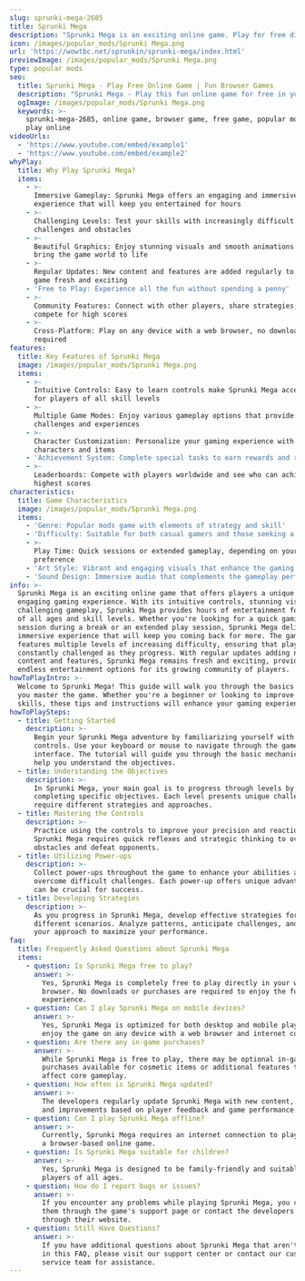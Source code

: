 ```yaml
---
slug: sprunki-mega-2685
title: Sprunki Mega
description: "Sprunki Mega is an exciting online game. Play for free directly in your browser!"
icon: /images/popular_mods/Sprunki Mega.png
url: 'https://wowtbc.net/sprunkin/sprunki-mega/index.html'
previewImage: /images/popular_mods/Sprunki Mega.png
type: popular mods
seo:
  title: Sprunki Mega - Play Free Online Game | Fun Browser Games
  description: "Sprunki Mega - Play this fun online game for free in your browser. No download required!"
  ogImage: /images/popular_mods/Sprunki Mega.png
  keywords: >-
    sprunki-mega-2685, online game, browser game, free game, popular mods game,
    play online
videoUrls:
  - 'https://www.youtube.com/embed/example1'
  - 'https://www.youtube.com/embed/example2'
whyPlay:
  title: Why Play Sprunki Mega?
  items:
    - >-
      Immersive Gameplay: Sprunki Mega offers an engaging and immersive gaming
      experience that will keep you entertained for hours
    - >-
      Challenging Levels: Test your skills with increasingly difficult
      challenges and obstacles
    - >-
      Beautiful Graphics: Enjoy stunning visuals and smooth animations that
      bring the game world to life
    - >-
      Regular Updates: New content and features are added regularly to keep the
      game fresh and exciting
    - 'Free to Play: Experience all the fun without spending a penny'
    - >-
      Community Features: Connect with other players, share strategies, and
      compete for high scores
    - >-
      Cross-Platform: Play on any device with a web browser, no downloads
      required
features:
  title: Key Features of Sprunki Mega
  image: /images/popular_mods/Sprunki Mega.png
  items:
    - >-
      Intuitive Controls: Easy to learn controls make Sprunki Mega accessible
      for players of all skill levels
    - >-
      Multiple Game Modes: Enjoy various gameplay options that provide different
      challenges and experiences
    - >-
      Character Customization: Personalize your gaming experience with unique
      characters and items
    - 'Achievement System: Complete special tasks to earn rewards and recognition'
    - >-
      Leaderboards: Compete with players worldwide and see who can achieve the
      highest scores
characteristics:
  title: Game Characteristics
  image: /images/popular_mods/Sprunki Mega.png
  items:
    - 'Genre: Popular mods game with elements of strategy and skill'
    - 'Difficulty: Suitable for both casual gamers and those seeking a challenge'
    - >-
      Play Time: Quick sessions or extended gameplay, depending on your
      preference
    - 'Art Style: Vibrant and engaging visuals that enhance the gaming experience'
    - 'Sound Design: Immersive audio that complements the gameplay perfectly'
info: >-
  Sprunki Mega is an exciting online game that offers players a unique and
  engaging gaming experience. With its intuitive controls, stunning visuals, and
  challenging gameplay, Sprunki Mega provides hours of entertainment for players
  of all ages and skill levels. Whether you're looking for a quick gaming
  session during a break or an extended play session, Sprunki Mega delivers an
  immersive experience that will keep you coming back for more. The game
  features multiple levels of increasing difficulty, ensuring that players are
  constantly challenged as they progress. With regular updates adding new
  content and features, Sprunki Mega remains fresh and exciting, providing
  endless entertainment options for its growing community of players.
howToPlayIntro: >-
  Welcome to Sprunki Mega! This guide will walk you through the basics and help
  you master the game. Whether you're a beginner or looking to improve your
  skills, these tips and instructions will enhance your gaming experience.
howToPlaySteps:
  - title: Getting Started
    description: >-
      Begin your Sprunki Mega adventure by familiarizing yourself with the
      controls. Use your keyboard or mouse to navigate through the game
      interface. The tutorial will guide you through the basic mechanics and
      help you understand the objectives.
  - title: Understanding the Objectives
    description: >-
      In Sprunki Mega, your main goal is to progress through levels by
      completing specific objectives. Each level presents unique challenges that
      require different strategies and approaches.
  - title: Mastering the Controls
    description: >-
      Practice using the controls to improve your precision and reaction time.
      Sprunki Mega requires quick reflexes and strategic thinking to overcome
      obstacles and defeat opponents.
  - title: Utilizing Power-ups
    description: >-
      Collect power-ups throughout the game to enhance your abilities and
      overcome difficult challenges. Each power-up offers unique advantages that
      can be crucial for success.
  - title: Developing Strategies
    description: >-
      As you progress in Sprunki Mega, develop effective strategies for
      different scenarios. Analyze patterns, anticipate challenges, and adapt
      your approach to maximize your performance.
faq:
  title: Frequently Asked Questions about Sprunki Mega
  items:
    - question: Is Sprunki Mega free to play?
      answer: >-
        Yes, Sprunki Mega is completely free to play directly in your web
        browser. No downloads or purchases are required to enjoy the full game
        experience.
    - question: Can I play Sprunki Mega on mobile devices?
      answer: >-
        Yes, Sprunki Mega is optimized for both desktop and mobile play. You can
        enjoy the game on any device with a web browser and internet connection.
    - question: Are there any in-game purchases?
      answer: >-
        While Sprunki Mega is free to play, there may be optional in-game
        purchases available for cosmetic items or additional features that don't
        affect core gameplay.
    - question: How often is Sprunki Mega updated?
      answer: >-
        The developers regularly update Sprunki Mega with new content, features,
        and improvements based on player feedback and game performance.
    - question: Can I play Sprunki Mega offline?
      answer: >-
        Currently, Sprunki Mega requires an internet connection to play as it's
        a browser-based online game.
    - question: Is Sprunki Mega suitable for children?
      answer: >-
        Yes, Sprunki Mega is designed to be family-friendly and suitable for
        players of all ages.
    - question: How do I report bugs or issues?
      answer: >-
        If you encounter any problems while playing Sprunki Mega, you can report
        them through the game's support page or contact the developers directly
        through their website.
    - question: Still Have Questions?
      answer: >-
        If you have additional questions about Sprunki Mega that aren't covered
        in this FAQ, please visit our support center or contact our customer
        service team for assistance.
---
```


